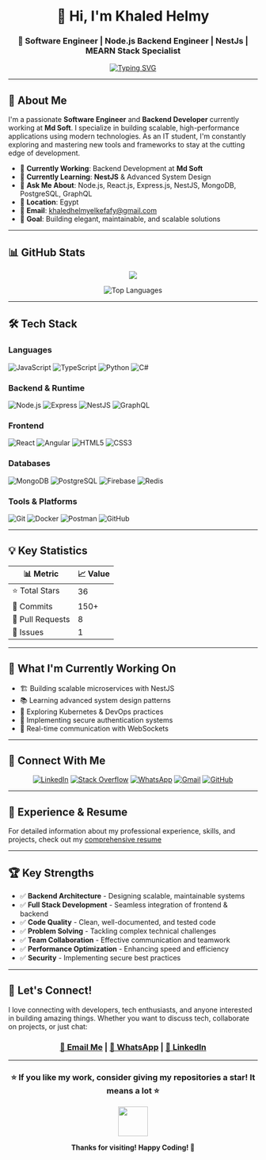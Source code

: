 <div align="center">

# 👋 Hi, I'm Khaled Helmy

### 🚀 Software Engineer | Node.js Backend Engineer | NestJs | MEARN Stack Specialist

[![Typing SVG](https://readme-typing-svg.herokuapp.com?font=Fira+Code&size=22&duration=3000&pause=1000&color=F75C7E&center=true&vCenter=true&width=600&lines=Node.js+Developer;MEARN+Stack+Developer;NestJS+Enthusiast+And+Microservices;Always+Learning+New+Technologies)](https://github.com/khaledhelmyg)

</div>

---

## 💼 About Me

I'm a passionate **Software Engineer** and **Backend Developer** currently working at **Md Soft**. I specialize in building scalable, high-performance applications using modern technologies. As an IT student, I'm constantly exploring and mastering new tools and frameworks to stay at the cutting edge of development.

- 🔭 **Currently Working**: Backend Development at **Md Soft**
- 🌱 **Currently Learning**: **NestJS** & Advanced System Design
- 💬 **Ask Me About**: Node.js, React.js, Express.js, NestJS, MongoDB, PostgreSQL, GraphQL
- 📍 **Location**: Egypt
- 📧 **Email**: khaledhelmyelkefafy@gmail.com
- 🎯 **Goal**: Building elegant, maintainable, and scalable solutions

---

## 📊 GitHub Stats

<div align="center">

<picture>
  <source
    srcset="https://github-readme-stats.vercel.app/api?username=khaledhelmyg&show_icons=true&theme=dark"
    media="(prefers-color-scheme: dark)"
  />
  <source
    srcset="https://github-readme-stats.vercel.app/api?username=khaledhelmyg&show_icons=true"
    media="(prefers-color-scheme: light), (prefers-color-scheme: no-preference)"
  />
  <img src="https://github-readme-stats.vercel.app/api?username=khaledhelmyg&show_icons=true" />
</picture>

![Top Languages](https://github-readme-stats.vercel.app/api/top-langs/?username=khaledhelmyg&theme=github_dark&hide_border=true&layout=compact)

</div>

---

## 🛠️ Tech Stack

### Languages
<div>
  <img src="https://img.shields.io/badge/JavaScript-F7DF1E?style=for-the-badge&logo=javascript&logoColor=black" alt="JavaScript"/>
  <img src="https://img.shields.io/badge/TypeScript-3178C6?style=for-the-badge&logo=typescript&logoColor=white" alt="TypeScript"/>
  <img src="https://img.shields.io/badge/Python-3776AB?style=for-the-badge&logo=python&logoColor=white" alt="Python"/>
  <img src="https://img.shields.io/badge/C%23-239120?style=for-the-badge&logo=c-sharp&logoColor=white" alt="C#"/>
</div>

### Backend & Runtime
<div>
  <img src="https://img.shields.io/badge/Node.js-339933?style=for-the-badge&logo=node.js&logoColor=white" alt="Node.js"/>
  <img src="https://img.shields.io/badge/Express.js-000000?style=for-the-badge&logo=express&logoColor=white" alt="Express"/>
  <img src="https://img.shields.io/badge/NestJS-E0234E?style=for-the-badge&logo=nestjs&logoColor=white" alt="NestJS"/>
  <img src="https://img.shields.io/badge/GraphQL-E10098?style=for-the-badge&logo=graphql&logoColor=white" alt="GraphQL"/>
</div>

### Frontend
<div>
  <img src="https://img.shields.io/badge/React-61DAFB?style=for-the-badge&logo=react&logoColor=black" alt="React"/>
  <img src="https://img.shields.io/badge/Angular-DD0031?style=for-the-badge&logo=angular&logoColor=white" alt="Angular"/>
  <img src="https://img.shields.io/badge/HTML5-E34C26?style=for-the-badge&logo=html5&logoColor=white" alt="HTML5"/>
  <img src="https://img.shields.io/badge/CSS3-1572B6?style=for-the-badge&logo=css3&logoColor=white" alt="CSS3"/>
</div>

### Databases
<div>
  <img src="https://img.shields.io/badge/MongoDB-13AA52?style=for-the-badge&logo=mongodb&logoColor=white" alt="MongoDB"/>
  <img src="https://img.shields.io/badge/PostgreSQL-336791?style=for-the-badge&logo=postgresql&logoColor=white" alt="PostgreSQL"/>
  <img src="https://img.shields.io/badge/Firebase-FFCA28?style=for-the-badge&logo=firebase&logoColor=black" alt="Firebase"/>
  <img src="https://img.shields.io/badge/Redis-DC382D?style=for-the-badge&logo=redis&logoColor=white" alt="Redis"/>
</div>

### Tools & Platforms
<div>
  <img src="https://img.shields.io/badge/Git-F05032?style=for-the-badge&logo=git&logoColor=white" alt="Git"/>
  <img src="https://img.shields.io/badge/Docker-2496ED?style=for-the-badge&logo=docker&logoColor=white" alt="Docker"/>
  <img src="https://img.shields.io/badge/Postman-FF6C37?style=for-the-badge&logo=postman&logoColor=white" alt="Postman"/>
  <img src="https://img.shields.io/badge/GitHub-181717?style=for-the-badge&logo=github&logoColor=white" alt="GitHub"/>
</div>

---

## 💡 Key Statistics

| 📊 Metric | 📈 Value |
|-----------|---------|
| ⭐ Total Stars | 36 |
| 📝 Commits | 150+ |
| 🔀 Pull Requests | 8 |
| 🐛 Issues | 1 |

---

## 🎯 What I'm Currently Working On

- 🏗️ Building scalable microservices with NestJS
- 📚 Learning advanced system design patterns
- 🚀 Exploring Kubernetes & DevOps practices
- 🔐 Implementing secure authentication systems
- 💬 Real-time communication with WebSockets

---

## 📱 Connect With Me

<div align="center">

[![LinkedIn](https://img.shields.io/badge/LinkedIn-0A66C2?style=for-the-badge&logo=linkedin&logoColor=white)](https://linkedin.com/in/khaled-helmy)
[![Stack Overflow](https://img.shields.io/badge/Stack%20Overflow-F48024?style=for-the-badge&logo=stack-overflow&logoColor=white)](https://stackoverflow.com/users/18642096)
[![WhatsApp](https://img.shields.io/badge/WhatsApp-25D366?style=for-the-badge&logo=whatsapp&logoColor=white)](https://wa.me/message/VCR6S7GI4C3MA1)
[![Gmail](https://img.shields.io/badge/Gmail-D14836?style=for-the-badge&logo=gmail&logoColor=white)](mailto:khaledhelmyelkefafy@gmail.com)
[![GitHub](https://img.shields.io/badge/GitHub-181717?style=for-the-badge&logo=github&logoColor=white)](https://github.com/khaledhelmyg)

</div>

---

## 📄 Experience & Resume

For detailed information about my professional experience, skills, and projects, check out my [comprehensive resume](https://docs.google.com/document/d/16xUJsBUsq4A00cebn-M11CYPua6vqouD/edit?usp=drivesdk&ouid=104217138230679494990&rtpof=true&sd=true)

---

## 🏆 Key Strengths

- ✅ **Backend Architecture** - Designing scalable, maintainable systems
- ✅ **Full Stack Development** - Seamless integration of frontend & backend
- ✅ **Code Quality** - Clean, well-documented, and tested code
- ✅ **Problem Solving** - Tackling complex technical challenges
- ✅ **Team Collaboration** - Effective communication and teamwork
- ✅ **Performance Optimization** - Enhancing speed and efficiency
- ✅ **Security** - Implementing secure best practices

---

## 💬 Let's Connect!

I love connecting with developers, tech enthusiasts, and anyone interested in building amazing things. Whether you want to discuss tech, collaborate on projects, or just chat:

<div align="center">

### [📧 Email Me](mailto:khaledhelmyelkefafy@gmail.com) | [💬 WhatsApp](https://wa.me/message/VCR6S7GI4C3MA1) | [🔗 LinkedIn](https://linkedin.com/in/khaled-helmy)

</div>

---

<div align="center">

### ⭐ If you like my work, consider giving my repositories a star! It means a lot ⭐

<img src="https://media.giphy.com/media/LnQjpWaON8nhr21vNW/giphy.gif" width="60">

**Thanks for visiting! Happy Coding! 🚀**

</div>
